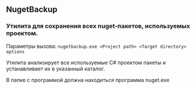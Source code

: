## NugetBackup

### Утилита для сохранения всех nuget-пакетов, используемых проектом.

Параметры вызова: `nugetbackup.exe <Project path> <Target directory> options`

Утилита анализирует все используемые C# проектом пакеты и устанавливает их в указанный каталог.

В папке с программой должна находиться программа nuget.exe
